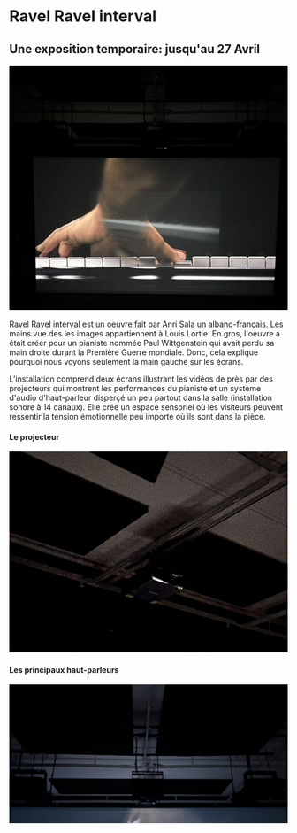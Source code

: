 # Ravel Ravel interval #
## Une exposition temporaire: jusqu'au 27 Avril ##

![Image](media/oeuvre_vue_face.jpg) 

Ravel Ravel interval est un oeuvre fait par Anri Sala un albano-français. Les mains vue des les images appartiennent à Louis Lortie. En gros, l'oeuvre a était créer pour un pianiste nommée Paul Wittgenstein qui avait perdu sa main droite durant la Première Guerre mondiale. Donc, cela explique pourquoi nous voyons seulement la main gauche sur les écrans.

L’installation comprend deux écrans illustrant les vidéos de près par des projecteurs qui montrent les performances du pianiste et un système d'audio d'haut-parleur disperçé un peu partout dans la salle (installation sonore à 14 canaux). Elle crée un espace sensoriel où les visiteurs peuvent ressentir la tension émotionnelle peu importe où ils sont dans la pièce.

#### Le projecteur ####
![Image](media/projecteur.jpg) 

#### Les principaux haut-parleurs ####
![Image](media/haut_parleur_vue.jpg) 
